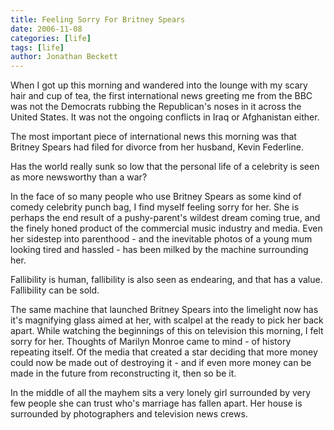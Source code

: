```yaml
---
title: Feeling Sorry For Britney Spears
date: 2006-11-08
categories: [life]
tags: [life]
author: Jonathan Beckett
---
```


When I got up this morning and wandered into the lounge with my scary hair and cup of tea, the first international news greeting me from the BBC was not the Democrats rubbing the Republican's noses in it across the United States. It was not the ongoing conflicts in Iraq or Afghanistan either.

The most important piece of international news this morning was that Britney Spears had filed for divorce from her husband, Kevin Federline.

Has the world really sunk so low that the personal life of a celebrity is seen as more newsworthy than a war?

In the face of so many people who use Britney Spears as some kind of comedy celebrity punch bag, I find myself feeling sorry for her. She is perhaps the end result of a pushy-parent's wildest dream coming true, and the finely honed product of the commercial music industry and media. Even her sidestep into parenthood - and the inevitable photos of a young mum looking tired and hassled - has been milked by the machine surrounding her.

Fallibility is human, fallibility is also seen as endearing, and that has a value. Fallibility can be sold.

The same machine that launched Britney Spears into the limelight now has it's magnifying glass aimed at her, with scalpel at the ready to pick her back apart. While watching the beginnings of this on television this morning, I felt sorry for her. Thoughts of Marilyn Monroe came to mind - of history repeating itself. Of the media that created a star deciding that more money could now be made out of destroying it - and if even more money can be made in the future from reconstructing it, then so be it.

In the middle of all the mayhem sits a very lonely girl surrounded by very few people she can trust who's marriage has fallen apart. Her house is surrounded by photographers and television news crews.